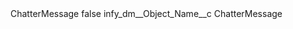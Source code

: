 <?xml version="1.0" encoding="UTF-8"?>
<CustomMetadata xmlns="http://soap.sforce.com/2006/04/metadata" xmlns:xsi="http://www.w3.org/2001/XMLSchema-instance" xmlns:xsd="http://www.w3.org/2001/XMLSchema">
    <label>ChatterMessage</label>
    <protected>false</protected>
    <values>
        <field>infy_dm__Object_Name__c</field>
        <value xsi:type="xsd:string">ChatterMessage</value>
    </values>
</CustomMetadata>
